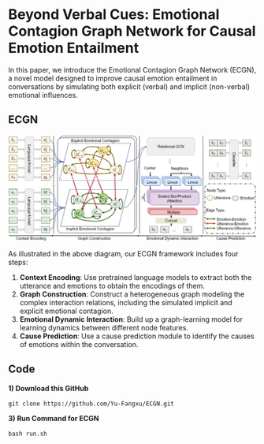 # Beyond Verbal Cues: Emotional Contagion Graph Network for Causal Emotion Entailment

In this paper, we introduce the Emotional Contagion Graph Network (ECGN), a novel model designed to improve causal emotion entailment in conversations by simulating both explicit (verbal) and implicit (non-verbal) emotional influences. 

## ECGN

![plot](./assets/main_arch.png)

As illustrated in the above diagram, our ECGN framework includes four steps: 
1. **Context Encoding**: Use pretrained language models to extract both the utterance and emotions to obtain the encodings of them.
2. **Graph Construction**: Construct a heterogeneous graph modeling the complex interaction relations, including the simulated implicit and explicit emotional contagion.
3. **Emotional Dynamic Interaction**: Build up a graph-learning model for learning dynamics between different node features.
4. **Cause Prediction**: Use a cause prediction module to identify the causes of emotions within the conversation.

## Code
**1) Download this GitHub**
```
git clone https://github.com/Yu-Fangxu/ECGN.git
```

**3) Run Command for ECGN**
```
bash run.sh 
```
